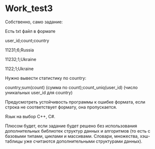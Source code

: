 # Work_test3

Собственно, само задание:

Есть txt файл в формате

 

user_id;count;country

11231;6;Russia

11232;1;Ukraine

1122;1;Ukraine

Нужно вывести статистику по country:

country;sum(count) (сумма по count);count_uniq(user_id) (число уникальных user_id для country)

 

Предусмотреть устойчивость программы к ошибке формата, если строка не соответствует формату, она пропускается.

Язык на выбор C++, C#.

Плюсом будет, если задание будет решено без использования дополнительных библиотек структур данных и алгоритмов (то есть с базовыми типами, циклами и массивами. Словари, множества, хэш-таблицы уже считаются дополнительными структурами данных).
